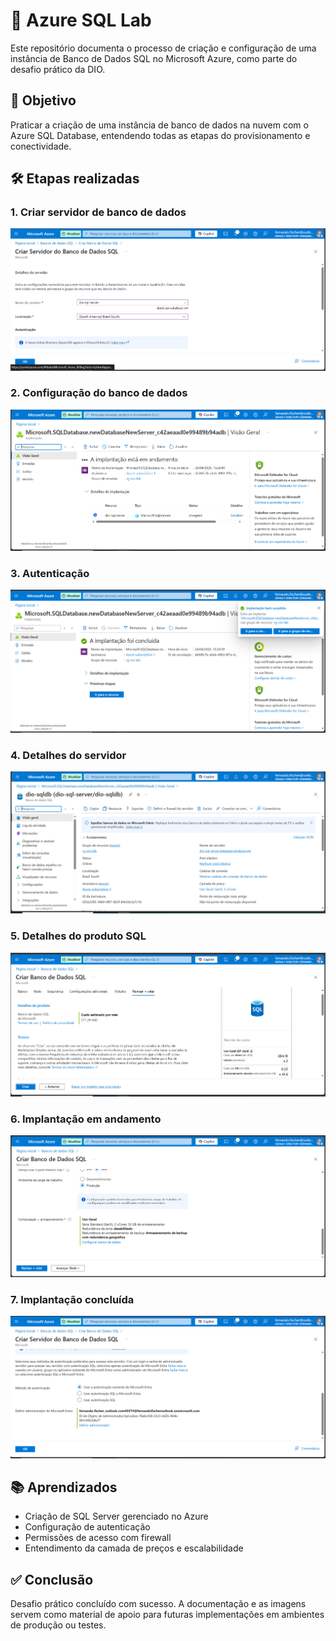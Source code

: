 # 💾 Azure SQL Lab

Este repositório documenta o processo de criação e configuração de uma instância de Banco de Dados SQL no Microsoft Azure, como parte do desafio prático da DIO.

## 📌 Objetivo

Praticar a criação de uma instância de banco de dados na nuvem com o Azure SQL Database, entendendo todas as etapas do provisionamento e conectividade.

## 🛠️ Etapas realizadas

### 1. Criar servidor de banco de dados
![Criar servidor SQL](images/criar-servidor-banco-dados.png)

### 2. Configuração do banco de dados
![Configuração do banco](images/configuracao-banco-dados.png)

### 3. Autenticação
![Autenticação SQL](images/autenticacao-servidor-sql.png)

### 4. Detalhes do servidor
![Detalhes do servidor](images/detalhes-servidor-sql.png)

### 5. Detalhes do produto SQL
![Detalhes do produto SQL](images/detalhes-produto-sql.png)

### 6. Implantação em andamento
![Implantação em andamento](images/implantacao-em-andamento.png)

### 7. Implantação concluída
![Implantação concluída](images/implantar-banco-dados-concluida.png)


## 📚 Aprendizados

- Criação de SQL Server gerenciado no Azure
- Configuração de autenticação
- Permissões de acesso com firewall
- Entendimento da camada de preços e escalabilidade

## ✅ Conclusão

Desafio prático concluído com sucesso. A documentação e as imagens servem como material de apoio para futuras implementações em ambientes de produção ou testes.
